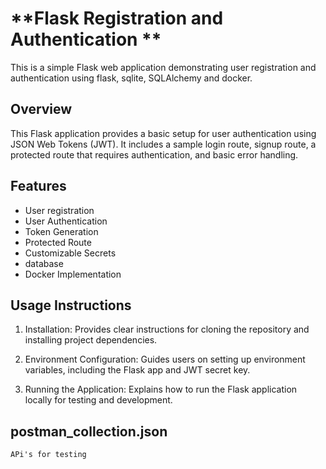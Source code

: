 # **Flask Registration and Authentication **

This is a simple Flask web application demonstrating user registration and authentication using flask, sqlite, SQLAlchemy and docker.


## **Overview**

This Flask application provides a basic setup for user authentication using JSON Web Tokens (JWT). It includes a sample login route, signup route, a protected route that requires authentication, and basic error handling.


## Features
* User registration
* User Authentication
* Token Generation
* Protected Route
* Customizable Secrets
* database
* Docker Implementation

## Usage Instructions

1. Installation:
    Provides clear instructions for cloning the repository and installing project dependencies.

2. Environment Configuration:
    Guides users on setting up environment variables, including the Flask app and JWT secret key.

3. Running the Application:
    Explains how to run the Flask application locally for testing and development.

## postman_collection.json
    APi's for testing

